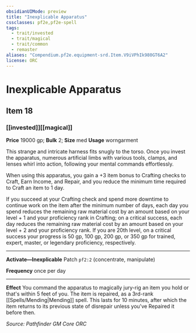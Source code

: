 ```yaml
---
obsidianUIMode: preview
title: "Inexplicable Apparatus"
cssclasses: pf2e,pf2e-spell
tags:
  - trait/invested
  - trait/magical
  - trait/common
  - remaster
aliases: "Compendium.pf2e.equipment-srd.Item.V9iVPhIk980GT6A2"
license: ORC
---
```

# Inexplicable Apparatus
## Item 18
### [[invested]][[magical]]


**Price** 19000 gp; 
**Bulk** 2; **Size** med
**Usage** worngarment

This strange and intricate harness fits snugly to the torso. Once you invest the apparatus, numerous artificial limbs with various tools, clamps, and lenses whirl into action, following your mental commands effortlessly.

When using this apparatus, you gain a +3 item bonus to Crafting checks to Craft, Earn Income, and Repair, and you reduce the minimum time required to Craft an item to 1 day.

If you succeed at your Crafting check and spend more downtime to continue work on the item after the minimum number of days, each day you spend reduces the remaining raw material cost by an amount based on your level + 1 and your proficiency rank in Crafting; on a critical success, each day reduces the remaining raw material cost by an amount based on your level + 2 and your proficiency rank. If you are 20th level, on a critical success your progress is 50 gp, 100 gp, 200 gp, or 350 gp for trained, expert, master, or legendary proficiency, respectively.

* * *

**Activate—Inexplicable** Patch `pf2:2` (concentrate, manipulate)

**Frequency** once per day

* * *

**Effect** You command the apparatus to magically jury-rig an item you hold or that's within 5 feet of you. The item is repaired, as a 3rd-rank [[Spells/Mending|Mending]] spell. This lasts for 10 minutes, after which the item returns to its previous state of disrepair unless you've Repaired it before then.

*Source: Pathfinder GM Core*
*ORC*
